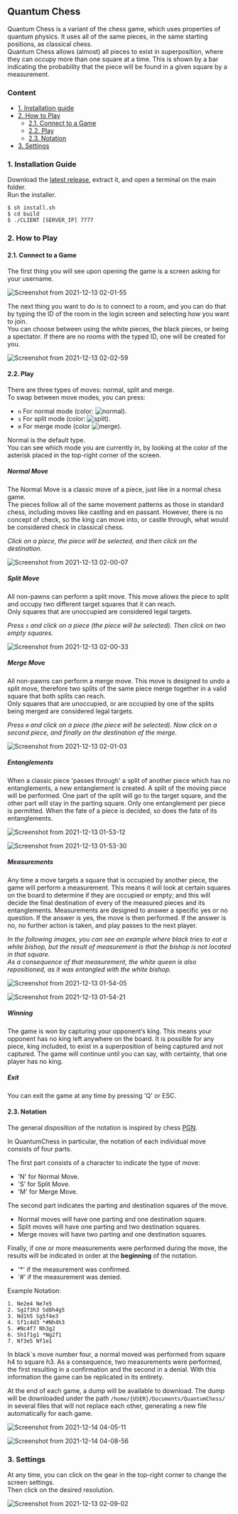 ## Quantum Chess

Quantum Chess is a variant of the chess game, which uses properties of quantum physics. It uses all of the same pieces, in the same starting positions, as classical chess.\
Quantum Chess allows (almost) all pieces to exist in superposition, where they can occupy more than one square at a time. This is shown by a bar indicating the probability that the piece will be found in a given square by a measurement.

### Content

* [1. Installation guide](#1-installation-guide)
* [2. How to Play](#2-how-to-play)
  * [2.1. Connect to a Game](#21-connect-to-a-game)
  * [2.2. Play](#22-play)
  * [2.3. Notation](#23-notation)
* [3. Settings](#3-settings)

### 1. Installation Guide
Download the [latest release](https://github.com/NicoDeGiacomo/TDP1-TPF/releases/latest), extract it, and open a terminal on the main folder.\
Run the installer.
```shell
$ sh install.sh
$ cd build
$ ./CLIENT [SERVER_IP] 7777
```

### 2. How to Play
#### 2.1. Connect to a Game
The first thing you will see upon opening the game is a screen asking for your username.

![Screenshot from 2021-12-13 02-01-55](https://user-images.githubusercontent.com/11294851/145755249-16cacc16-deec-40d2-8c8c-ae54d50c0a3b.png)

The next thing you want to do is to connect to a room, and you can do that by typing the ID of the room in the login screen and selecting how you want to join.\
You can choose between using the white pieces, the black pieces, or being a spectator. If there are no rooms with the typed ID, one will be created for you.

![Screenshot from 2021-12-13 02-02-59](https://user-images.githubusercontent.com/11294851/145755278-3169a71c-f54e-48f8-be4d-fca5501c3419.png)

#### 2.2. Play
There are three types of moves: normal, split and merge.  
To swap between move modes, you can press:
 - `n` For normal mode (color: ![normal](https://via.placeholder.com/15/00ffff/000000?text=+)).
 - `s` For split mode (color: ![split](https://via.placeholder.com/15/fa0fb4/000000?text=+)).
 - `m` For merge mode (color ![merge](https://via.placeholder.com/15/008000/000000?text=+)).

Normal is the default type.\
You can see which mode you are currently in, by looking at the color of the asterisk placed in the top-right corner of the screen.

##### Normal Move
The Normal Move is a classic move of a piece, just like in a normal chess game.\
The pieces follow all of the same movement patterns as those in standard chess, including moves like castling and en passant. However, there is no concept of check, so the king can move into, or castle through, what would be considered check in classical chess.

_Click on a piece, the piece will be selected, and then click on the destination._

![Screenshot from 2021-12-13 02-00-07](https://user-images.githubusercontent.com/11294851/145755023-b90e8673-df0d-4b26-ace4-9778fd9388ea.png)

##### Split Move
All non-pawns can perform a split move. This move allows the piece to split and occupy two different target squares that it can reach.\
Only squares that are unoccupied are considered legal targets.

_Press `s` and click on a piece (the piece will be selected). Then click on two empty squares._

![Screenshot from 2021-12-13 02-00-33](https://user-images.githubusercontent.com/11294851/145755051-8d61c87e-0bcd-4a75-803d-6a997ac67fc5.png)

##### Merge Move
All non-pawns can perform a merge move. This move is designed to undo a split move, therefore two splits of the same piece merge together in a valid square that both splits can reach.\
Only squares that are unoccupied, or are occupied by one of the splits being merged are considered legal targets.

_Press `m` and click on a piece (the piece will be selected). Now click on a second piece, and finally on the destination of the merge._

![Screenshot from 2021-12-13 02-01-03](https://user-images.githubusercontent.com/11294851/145755131-5020a76b-50f7-4197-b7ca-7895c33c7a69.png)

##### Entanglements
When a classic piece 'passes through' a split of another piece which has no entanglements, a new entanglement is created.
A split of the moving piece will be performed. One part of the split will go to the target square, and the other part will stay in the parting square.
Only one entanglement per piece is permitted. When the fate of a piece is decided, so does the fate of its entanglements.

![Screenshot from 2021-12-13 01-53-12](https://user-images.githubusercontent.com/11294851/145754477-887ad41a-b933-4f22-885a-b76e8c35f456.png)

![Screenshot from 2021-12-13 01-53-30](https://user-images.githubusercontent.com/11294851/145754499-66c9eb47-0cc3-4edc-9506-fcb2a21ac45c.png)

##### Measurements
Any time a move targets a square that is occupied by another piece, the game will perform a measurement. This means it will look at certain squares on the board to determine if they are occupied or empty; and this will decide the final destination of every of the measured pieces and its entanglements.
Measurements are designed to answer a specific yes or no question. If the answer is yes, the move is then performed. If the answer is no, no further action is taken, and play passes to the next player.

_In the following images, you can see an example where black tries to eat a white bishop, but the result of measurement is that the bishop is not located in that square.\
As a consequence of that measurement, the white queen is also repositioned, as it was entangled with the white bishop._

![Screenshot from 2021-12-13 01-54-05](https://user-images.githubusercontent.com/11294851/145754551-ddd337de-addf-49fe-a737-5d93b004ac8b.png)

![Screenshot from 2021-12-13 01-54-21](https://user-images.githubusercontent.com/11294851/145754571-7c605c21-8105-4b6b-b15a-fdf1870caafa.png)

##### Winning
The game is won by capturing your opponent’s king. This means your opponent has no king left anywhere on the board. It is possible for any piece, king included, to exist in a superposition of being captured and not captured. The game will continue until you can say, with certainty, that one player has no king.

##### Exit
You can exit the game at any time by pressing 'Q' or ESC.

#### 2.3. Notation
The general disposition of the notation is inspired by chess [PGN](https://en.wikipedia.org/wiki/Portable_Game_Notation).

In QuantumChess in particular, the notation of each individual move consists of four parts.

The first part consists of a character to indicate the type of move:
- 'N' for Normal Move.
- 'S' for Split Move.
- 'M' for Merge Move.

The second part indicates the parting and destination squares of the move.
- Normal moves will have one parting and one destination square.
- Split moves will have one parting and two destination squares.
- Merge moves will have two parting and one destination squares.

Finally, if one or more measurements were performed during the move, the results will be indicated in order at the **beginning** of the notation.
- '\*' if the measurement was confirmed.
- '#' if the measurement was denied.

Example Notation:
```
1. Ne2e4 Ne7e5
2. Sg1f3h3 Sd8h4g5
3. Nd1h5 Sg5f4e3
4. Sf1c4d3 *#Nh4h3
5. #Nc4f7 Nh3g2
6. Sh1f1g1 *Ng2f1
7. Nf3e5 Nf1e1
```
In black`s move number four, a normal moved was performed from square h4 to square h3. As a consequence, two measurements were performed, the first resulting in a confirmation and the second in a denial. With this information the game can be replicated in its entirety.

At the end of each game, a dump will be available to download. The dump will be downloaded under the path `/home/{USER}/Documents/QuantumChess/` in several files that will not replace each other, generating a new file automatically for each game.

![Screenshot from 2021-12-14 04-05-11](https://user-images.githubusercontent.com/11294851/145949362-ba0576b8-b9cf-491f-98e0-9ef61ea6bbd2.png)

![Screenshot from 2021-12-14 04-08-56](https://user-images.githubusercontent.com/11294851/145949763-1105401c-965f-4288-a979-0a1b8ff4febb.png)

### 3. Settings
At any time, you can click on the gear in the top-right corner to change the screen settings.\
Then click on the desired resolution.

![Screenshot from 2021-12-13 02-09-02](https://user-images.githubusercontent.com/11294851/145755830-25386caf-a313-4311-9e80-975f3b56cf5d.png)
